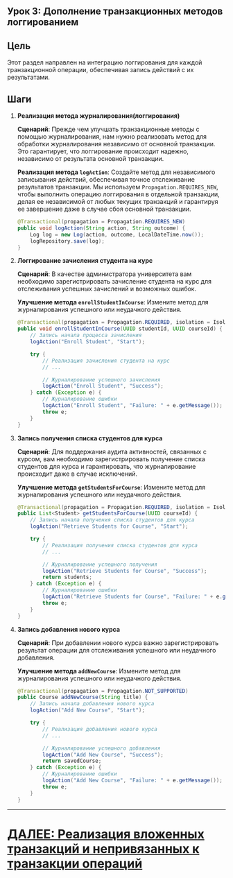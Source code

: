 ## Урок 3: Дополнение транзакционных методов логгированием

## Цель

Этот раздел направлен на интеграцию логгирования для каждой транзакционной операции, обеспечивая запись действий с их результатами.

## Шаги

1. **Реализация метода журналирования(логгирования)**

   **Сценарий**: Прежде чем улучшать транзакционные методы с помощью журналирования, нам нужно реализовать метод для обработки журналирования независимо от основной транзакции. Это гарантирует, что логгирование происходит надежно, независимо от результата основной транзакции.

   **Реализация метода `logAction`**: Создайте метод для независимого записывания действий, обеспечивая точное отслеживание результатов транзакции. Мы используем `Propagation.REQUIRES_NEW`, чтобы выполнить операцию логгирования в отдельной транзакции, делая ее независимой от любых текущих транзакций и гарантируя ее завершение даже в случае сбоя основной транзакции.

   ```java
   @Transactional(propagation = Propagation.REQUIRES_NEW)
   public void logAction(String action, String outcome) {
       Log log = new Log(action, outcome, LocalDateTime.now());
       logRepository.save(log);
   }
   ```

2. **Логгирование зачисления студента на курс**

   **Сценарий**: В качестве администратора университета вам необходимо зарегистрировать зачисление студента на курс для отслеживания успешных зачислений и возможных ошибок.

   **Улучшение метода `enrollStudentInCourse`**: Измените метод для журналирования успешного или неудачного действия.

   ```java
   @Transactional(propagation = Propagation.REQUIRED, isolation = Isolation.SERIALIZABLE)
   public void enrollStudentInCourse(UUID studentId, UUID courseId) {
       // Запись начала процесса зачисления
       logAction("Enroll Student", "Start");

       try {
           // Реализация зачисления студента на курс
           // ...

           // Журналирование успешного зачисления
           logAction("Enroll Student", "Success");
       } catch (Exception e) {
           // Журналирование ошибки
           logAction("Enroll Student", "Failure: " + e.getMessage());
           throw e;
       }
   }
   ```

3. **Запись получения списка студентов для курса**

   **Сценарий**: Для поддержания аудита активностей, связанных с курсом, вам необходимо зарегистрировать получение списка студентов для курса и гарантировать, что журналирование происходит даже в случае исключений.

   **Улучшение метода `getStudentsForCourse`**: Измените метод для журналирования успешного или неудачного действия.

   ```java
   @Transactional(propagation = Propagation.REQUIRED, isolation = Isolation.READ_COMMITTED)
   public List<Student> getStudentsForCourse(UUID courseId) {
       // Запись начала получения списка студентов для курса
       logAction("Retrieve Students for Course", "Start");

       try {
           // Реализация получения списка студентов для курса
           // ...

           // Журналирование успешного получения
           logAction("Retrieve Students for Course", "Success");
           return students;
       } catch (Exception e) {
           // Журналирование ошибки
           logAction("Retrieve Students for Course", "Failure: " + e.getMessage());
           throw e;
       }
   }
   ```

4. **Запись добавления нового курса**

   **Сценарий**: При добавлении нового курса важно зарегистрировать результат операции для отслеживания успешного или неудачного добавления.

   **Улучшение метода `addNewCourse`**: Измените метод для журналирования успешного или неудачного действия.

   ```java
   @Transactional(propagation = Propagation.NOT_SUPPORTED)
   public Course addNewCourse(String title) {
       // Запись начала добавления нового курса
       logAction("Add New Course", "Start");

       try {
           // Реализация добавления нового курса
           // ...

           // Журналирование успешного добавления
           logAction("Add New Course", "Success");
           return savedCourse;
       } catch (Exception e) {
           // Журналирование ошибки
           logAction("Add New Course", "Failure: " + e.getMessage());
           throw e;
       }
   }
   ```

---

# [ДАЛЕЕ: Реализация вложенных транзакций и непривязанных к транзакции операций](nested-and-non-transactional-operations.md)
